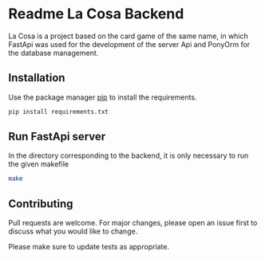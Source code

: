 # Readme La Cosa Backend
La Cosa is a project based on the card game of the same name, in which FastApi was used for the development of the server Api and PonyOrm for the database management.

## Installation

Use the package manager [pip](https://pip.pypa.io/en/stable/) to install the requirements.

```bash
pip install requirements.txt
```

## Run FastApi server

In the directory corresponding to the backend, it is only necessary to run the given makefile

```bash
make
```

## Contributing

Pull requests are welcome. For major changes, please open an issue first
to discuss what you would like to change.

Please make sure to update tests as appropriate.
